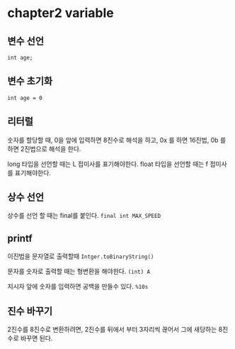 # chapter2 variable

## 변수 선언

`int age;`

## 변수 초기화

`int age = 0`

## 리터럴

숫자를 할당할 때, 0을 앞에 입력하면 8진수로 해석을 하고,
0x 를 하면 16진법, 0b 를 하면 2진법으로 해석을 한다.

long 타입을 선언할 때는 L 접미사를 표기해야한다.
float 타입을 선언할 때는 f 접미사를 표기해야한다.

## 상수 선언

상수를 선언 할 때는 final를 붙인다.
`final int MAX_SPEED`

## printf

이진법을 문자열로 출력할때
`Intger.toBinaryString()`

문자를 숫자로 출력할 때는 형변환을 해야한다.
`(int) A`

지시자 앞에 숫자를 입력하면 공백을 만들수 있다.
`%10s`

## 진수 바꾸기

2진수를 8진수로 변환하려면, 2진수를 뒤에서 부터 3자리씩 끊어서 그에 새당하는 8진수로 바꾸면 된다.
